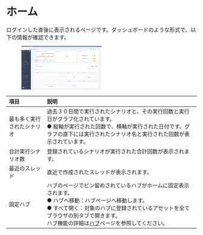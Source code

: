# ホーム
ログインした直後に表示されるページです。ダッシュボードのような形式で、以下の情報が確認できます。
<figure><img src="../../.gitbook/assets/home_sample_jp.png" width="50%" alt="アセット初期ページ"></figure>

| 項目                        | 説明   |
| :-                          | :-     |
|最も多く実行されたシナリオ   |過去３０日間で実行されたシナリオと、その実行回数と実行日がグラフ化されています。<br>● 縦軸が実行された回数で、横軸が実行された日付です。グラフの直下には実行されたシナリオ名と実行された回数が表示されています。|
|合計実行シナリオ数           |登録されているシナリオが実行された合計回数が表示されます。|
|最近のスレッド               |直近で作成されたスレッドが表示されます。|
|固定ハブ                     |ハブのページでピン留めされているハブがホームに固定表示されます。<br>● ハブへ移動：ハブページへ移動します。<br>● すべて開く：対象のハブに登録されているアセットを全てブラウザの別タブで開きます。<br>ハブ機能の詳細は[ハブ](tutorial-get-started/pitwall-hub/pitwall-hub.md)ページを参照してください。|
